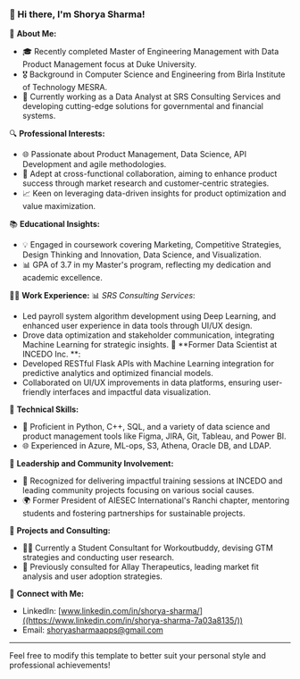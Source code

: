 
<!--
**shorya-sharma1/shorya-sharma1** is a ✨ _special_ ✨ repository because its `README.md` (this file) appears on your GitHub profile.

Here are some ideas to get you started:

- 🔭 I’m currently working on ...
- 🌱 I’m currently learning ...
- 👯 I’m looking to collaborate on ...
- 🤔 I’m looking for help with ...
- 💬 Ask me about ...
- 📫 How to reach me: ...
- 😄 Pronouns: ...
- ⚡ Fun fact: ...
-->

### 👋 Hi there, I'm Shorya Sharma!

🌟 **About Me:**
  - 🎓 Recently completed Master of Engineering Management with Data Product Management focus at Duke University.
  - 🎖️ Background in Computer Science and Engineering from Birla Institute of Technology MESRA.
  - 💼 Currently working as a Data Analyst at SRS Consulting Services and developing cutting-edge solutions for governmental and financial systems.

🔍 **Professional Interests:**
  - 🌐 Passionate about Product Management, Data Science, API Development and agile methodologies.
  - 🤝 Adept at cross-functional collaboration, aiming to enhance product success through market research and customer-centric strategies.
  - 📈 Keen on leveraging data-driven insights for product optimization and value maximization.

📚 **Educational Insights:**
  - 💡 Engaged in coursework covering Marketing, Competitive Strategies, Design Thinking and Innovation, Data Science, and Visualization.
  - 📊 GPA of 3.7 in my Master's program, reflecting my dedication and academic excellence.

👨‍💻 **Work Experience:**
  📊 *SRS Consulting Services*:
  - Led payroll system algorithm development using Deep Learning, and enhanced user experience in data tools through UI/UX design.
  - Drove data optimization and stakeholder communication, integrating Machine Learning for strategic insights.
  🚀 **Former Data Scientist at INCEDO Inc. **:
  - Developed RESTful Flask APIs with Machine Learning integration for predictive analytics and optimized financial models.
  - Collaborated on UI/UX improvements in data platforms, ensuring user-friendly interfaces and impactful data visualization.

🔧 **Technical Skills:**
  - 🐍 Proficient in Python, C++, SQL, and a variety of data science and product management tools like Figma, JIRA, Git, Tableau, and Power BI.
  - 🌐 Experienced in Azure, ML-ops, S3, Athena, Oracle DB, and LDAP.

🚀 **Leadership and Community Involvement:**
  - 🌟 Recognized for delivering impactful training sessions at INCEDO and leading community projects focusing on various social causes.
  - 🌍 Former President of AIESEC International's Ranchi chapter, mentoring students and fostering partnerships for sustainable projects.

📝 **Projects and Consulting:**
  - 🏋️‍♂️ Currently a Student Consultant for Workoutbuddy, devising GTM strategies and conducting user research.
  - 💊 Previously consulted for Allay Therapeutics, leading market fit analysis and user adoption strategies.

🔗 **Connect with Me:**
  - LinkedIn: [www.linkedin.com/in/shorya-sharma/]((https://www.linkedin.com/in/shorya-sharma-7a03a8135/))
  - Email: shoryasharmaapps@gmail.com

---

Feel free to modify this template to better suit your personal style and professional achievements!
